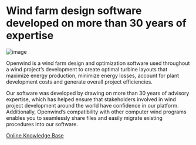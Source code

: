 # Wind farm design software developed on more than 30 years of expertise

![image](https://github.com/user-attachments/assets/17195e17-79f5-4e6d-a30a-351456cb2a3e)

Openwind is a wind farm design and optimization software used throughout a wind project’s development to create optimal turbine layouts that maximize energy production, minimize energy losses, account for plant development costs and generate overall project efficiencies.

Our software was developed by drawing on more than 30 years of advisory expertise, which has helped ensure that stakeholders involved in wind project development around the world have confidence in our platform. Additionally, Openwind’s compatibility with other computer wind programs enables you to seamlessly share files and easily migrate existing procedures into our software.

[Online Knowledge Base](https://github.com/Underwriters-Labs/renewables.openwind.help/wiki)
